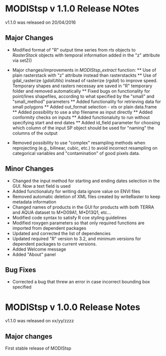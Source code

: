 # MODIStsp v 1.1.0 Release NOtes

v1.1.0 was released on 20/04/2016
 
## Major Changes

* Modified format of "R" output time series from _rts_ objects to _RasterStack_ objects with temporal information added in the 
"z" attribute via setZ()

* Major changes/improvements in _MODIStsp\_extract_ function:
 ** Use of plain rasterstack with "z" attribute instead than rasterstackts
 ** Use of gdal\_rasterize (_gdalUtils_) instead of rasterize (_rgdal_) to improve speed. Temporary shapes and rasters necessay are saved in "R" temporary folder and removed automatically
 ** Fixed bugs on functionality for point/lines shapefiles, according to what specified by the "small" and "small_method" parameters
 ** Added functionality for retrieving data for small polygons
 ** Added out_format selection - xts or plain data.frame
 ** Added possibility to use a shp filename as input directly
 ** Added conformity checks on inputs
 ** Added functionaluity to run without specifying start and end dates
 ** Added id_field parameter for choosing which column of the input SP object should be used for "naming" the columns of the output
* Removed possibility to use "complex" resampling methods when reprojecting (e.g., bilinear, cubic, etc.) to avoid incorrect resampling on categorical variables and "contamination" of good pixels data. 

## Minor Changes

* Changed the input method for starting and ending dates selection in the GUI. Now a text field is used 
* Added functionaluty for writing data ignore value on ENVI files
* Removed automatic deletion of XML files created by writeRaster to keep metadata information
* Changed names of products in the GUI for products with both TERRA and AQUA dataset to M\*D09A1, M\*D13Q1, etc...
* Modified code syntax to satisfy R coe styling guidelines
* Modified roxygen parameters so that only required functions are imported from dependent packages
* Updated and corrected the list of dependencies
* Updated required "R" version to 3.2, and minimum versions for dependent packages to current versions.
* Added Welcome message
* Added "About" panel

## Bug Fixes

* Corrected a bug that threw an error in case incorrect bounding box specified

# MODIStsp v 1.0.0 Release Notes

v1.1.0 was released on xx/yy/zzzz

## Major changes

First stable release of MODIStsp





